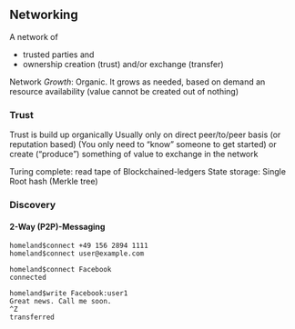 ## Networking

A network of 
- trusted parties and 
- ownership creation (trust) and/or exchange (transfer)

Network *Growth*: Organic. It grows as needed, based on demand an resource availability (value cannot be created out of nothing)

### Trust

Trust is build up organically
Usually only on direct peer/to/peer basis (or reputation based)
(You only need to “know” someone to get started)
 or create (“produce”) something of value to exchange in the network

Turing complete: read tape of Blockchained-ledgers
State storage: Single
Root hash (Merkle tree)

### Discovery

#### 2-Way (P2P)-Messaging
```
homeland$connect +49 156 2894 1111
homeland$connect user@example.com

homeland$connect Facebook
connected

homeland$write Facebook:user1
Great news. Call me soon.
^Z
transferred
```
